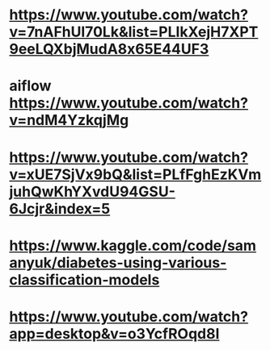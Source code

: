 # https://www.youtube.com/watch?v=7nAFhUl70Lk&list=PLIkXejH7XPT9eeLQXbjMudA8x65E44UF3

# aiflow https://www.youtube.com/watch?v=ndM4YzkqjMg

# https://www.youtube.com/watch?v=xUE7SjVx9bQ&list=PLfFghEzKVmjuhQwKhYXvdU94GSU-6Jcjr&index=5
# https://www.kaggle.com/code/samanyuk/diabetes-using-various-classification-models
# https://www.youtube.com/watch?app=desktop&v=o3YcfROqd8I